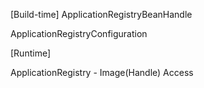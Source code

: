 [Build-time]
ApplicationRegistryBeanHandle

ApplicationRegistryConfiguration

[Runtime]

ApplicationRegistry - Image(Handle) Access

